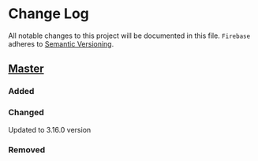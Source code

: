 # Change Log
All notable changes to this project will be documented in this file.
`Firebase` adheres to [Semantic Versioning](http://semver.org/).

## [Master](https://github.com/soheilbm/Firebase)
### Added

### Changed
Updated to 3.16.0 version

### Removed
